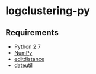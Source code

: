 # logclustering-py

## Requirements

- Python 2.7
- [NumPy](http://www.numpy.org/)
- [editdistance](https://github.com/aflc/editdistance)
- [dateutil](https://github.com/dateutil/dateutil)
